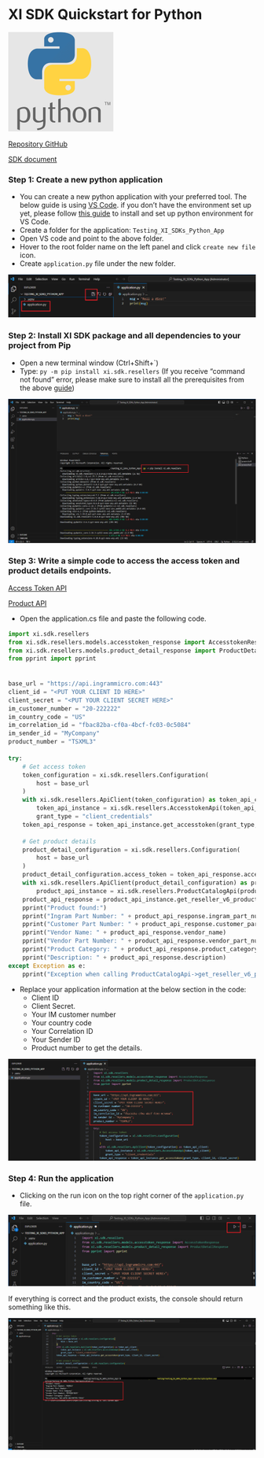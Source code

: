 # XI SDK Quickstart for Python

![Pyton icon](./assets/images/python-icon.png)

[Repository GitHub](https://github.com/ingrammicro-xvantage/xi-sdk-resellers-python)

[SDK document](https://github.com/ingrammicro-xvantage/xi-sdk-resellers-python/tree/main/docs)

### Step 1: Create a new python application 
* You can create a new python application with your preferred tool. The below guide is using [VS Code](https://code.visualstudio.com/Download). if you don’t have the environment set up yet, please follow [this guide](https://code.visualstudio.com/docs/python/python-tutorial) to install and set up python environment for VS Code.
* Create a folder for the application: `Testing_XI_SDKs_Python_App`
* Open VS code and point to the above folder.
* Hover to the root folder name on the left panel and click `create new file` icon.
* Create `application.py` file under the new folder.

![quickstart-new-project](./assets/images/quickstart-new-project.png)

### Step 2: Install XI SDK package and all dependencies to your project from Pip

* Open a new terminal window (Ctrl+Shift+`)
* Type: `py -m pip install xi.sdk.resellers` (If you receive “command not found” error, please make sure to install all the prerequisites from the above [guide](https://code.visualstudio.com/docs/python/python-tutorial))

![quickstart-install-package](./assets/images/quickstart-install-package.png)

### Step 3: Write a simple code to access the access token and product details endpoints.

[Access Token API](https://github.com/ingrammicro-xvantage/xi-sdk-resellers-python/blob/main/docs/AccesstokenApi.md#getaccesstoken)

[Product API](https://github.com/ingrammicro-xvantage/xi-sdk-resellers-python/blob/main/docs/ProductCatalogApi.md)

* Open the application.cs file and paste the following code.

```python
import xi.sdk.resellers
from xi.sdk.resellers.models.accesstoken_response import AccesstokenResponse
from xi.sdk.resellers.models.product_detail_response import ProductDetailResponse
from pprint import pprint


base_url = "https://api.ingrammicro.com:443"
client_id = "<PUT YOUR CLIENT ID HERE>"
client_secret = "<PUT YOUR CLIENT SECRET HERE>"
im_customer_number = "20-222222"
im_country_code = "US"
im_correlation_id = "fbac82ba-cf0a-4bcf-fc03-0c5084"
im_sender_id = "MyCompany"
product_number = "TSXML3"

try:
    # Get access token
    token_configuration = xi.sdk.resellers.Configuration(
        host = base_url
    )
    with xi.sdk.resellers.ApiClient(token_configuration) as token_api_client:
        token_api_instance = xi.sdk.resellers.AccesstokenApi(token_api_client)
        grant_type = "client_credentials"
    token_api_response = token_api_instance.get_accesstoken(grant_type, client_id, client_secret)

    # Get product details
    product_detail_configuration = xi.sdk.resellers.Configuration(
        host = base_url
    )
    product_detail_configuration.access_token = token_api_response.access_token
    with xi.sdk.resellers.ApiClient(product_detail_configuration) as product_api_client:
        product_api_instance = xi.sdk.resellers.ProductCatalogApi(product_api_client)
    product_api_response = product_api_instance.get_reseller_v6_productdetail(product_number, im_customer_number, im_country_code, im_correlation_id, im_sender_id=im_sender_id)
    pprint("Product found:")
    pprint("Ingram Part Number: " + product_api_response.ingram_part_number)
    pprint("Customer Part Number: " + product_api_response.customer_part_number)
    pprint("Vendor Name: " + product_api_response.vendor_name)
    pprint("Vendor Part Number: " + product_api_response.vendor_part_number)
    pprint("Product Category: " + product_api_response.product_category)
    pprint("Description: " + product_api_response.description)
except Exception as e:
    pprint("Exception when calling ProductCatalogApi->get_reseller_v6_productdetail: %s\n" % e)
```

* Replace your application information at the below section in the code:
    * Client ID 
    * Client Secret.
    * Your IM customer number
    * Your country code
    * Your Correlation ID
    * Your Sender ID
    * Product number to get the details.

![Code client info](./assets/images/quickstart-code-client-info.png)

### Step 4: Run the application

* Clicking on the run icon on the top right corner of the `application.py` file.

![Run code](./assets/images/quickstart-code-run.png)

If everything is correct and the product exists, the console should return something like this.

![Run code](./assets/images/quickstart-run-success.png)

 